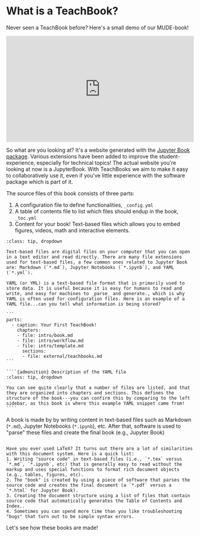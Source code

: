 # What is a TeachBook?

Never seen a TeachBook before? Here's a small demo of our MUDE-book!

<div style="display: flex; justify-content: center;">
    <div style="position: relative; width: 100%; height: 0; padding-bottom: 56.25%;">
        <iframe
            src="https://www.youtube.com/embed/gbBsWo6em4c?si=ayKhISsx06LmGbDD"
            style="position: absolute; top: 0; left: 0; width: 100%; height: 100%;"
            frameborder="0"
            allow="accelerometer; autoplay; clipboard-write; encrypted-media; gyroscope; picture-in-picture"
            allowfullscreen
        ></iframe>
    </div>
</div>

So what are you looking at? It's a website generated with the [Jupyter Book package](https://jupyterbook.org/). Various extensions have been added to improve the student-experience, especially for technical topics! The actual website you're looking at now is a JupyterBook. With TeachBooks we aim to make it easy to collaboratively use it, even if you've little experience with the software package which is part of it.

The source files of this book consists of three parts:
1. A configuration file to define functionalities, `_config.yml`
2. A table of contents file to list which files should endup in the book, `_toc.yml`
3. Content for your book! Text-based files which allows you to embed figures, videos, math and interactive elements.

`````{admonition} Text-based files? yml? What is that?!
:class: tip, dropdown

Text-based files are digital files on your computer that you can open in a text editor and read directly. There are many file extensions used for text-based files, a few common ones related to Jupyter Book are: Markdown (`*.md`), Jupyter Notebooks (`*.ipynb`), and YAML (`*.yml`).

YAML (or YML) is a text-based file format that is primarily used to store data. It is useful because it is easy for humans to read and write, and easy for machines to _parse_ and generate., which is why YAML is often used for configuration files. Here is an example of a YAML file...can you tell what information is being stored?

```
parts:
  - caption: Your First TeachBook!
    chapters:
    - file: intro/book.md
    - file: intro/workflow.md
    - file: intro/template.md
      sections:
      - file: external/teachbooks.md
```

````{admonition} Description of the YAML file
:class: tip, dropdown

You can see quite clearly that a number of files are listed, and that they are organized into chapters and sections. This defines the structure of the book---you can confirm this by comparing to the left sidebar, as this book is where this example YAML snippet came from!
````
`````

A book is made by by writing content in text-based files such as Markdown (`*.md`), Jupyter Notebooks (`*.ipynb`), etc. After that, software is used to "parse" these files and create the final book (e.g., Jupyter Book)

```{admonition} Comparing and Contrasting to LaTeX

Have you ever used LaTeX? It turns out there are a lot of similarities with this document system. Here is a quick list:
1. Writing "source code" in text-based files (i.e., `*.tex` versus `*.md`, `*.ipynb`, etc) that is generally easy to read without the markup and uses special functions to format rich document objects (e.g., tables, figures, etc).
2. The "book" is created by using a piece of software that parses the source code and creates the final document (a `*.pdf` versus a `*.html` for Jupyter Book).
3. Creating the document structure using a list of files that contain source code that automatically generates the Table of Contents and Index..
4. Sometimes you can spend more time than you like troubleshooting "bugs" that turn out to be simple syntax errors.
``` 

Let's see how these books are made!
